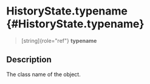 HistoryState.typename {#HistoryState.typename}
=====================

> [string]{role="ref"} **typename**

Description
-----------

The class name of the object.
